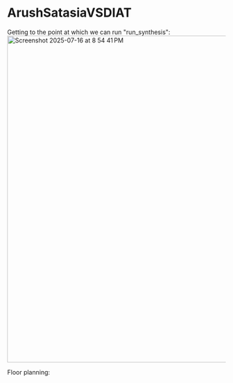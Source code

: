 # ArushSatasiaVSDIAT
Getting to the point at which we can run "run_synthesis":
<img width="1283" height="752" alt="Screenshot 2025-07-16 at 8 54 41 PM" src="https://github.com/user-attachments/assets/9555e909-82e4-4b86-8245-9c44d4c14151" />

Floor planning:
